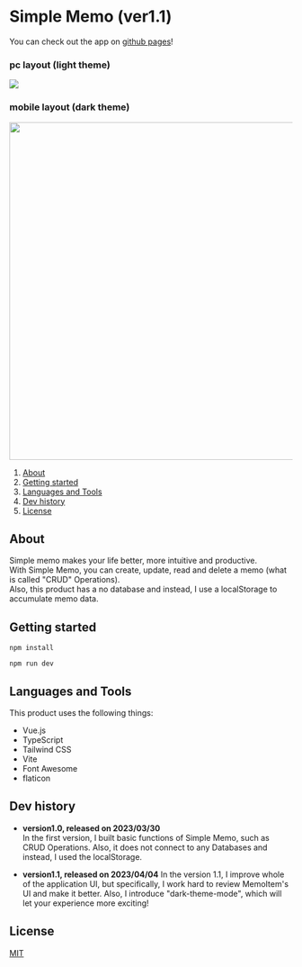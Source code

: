 # Simple Memo (ver1.1)

You can check out the app on [github pages](https://seiya-tagami.github.io/Simple-Memo/)!

### pc layout (light theme)
<img src="https://user-images.githubusercontent.com/107479598/229725280-914121e8-bee0-4209-8f4a-f61267850bc7.png"/>

### mobile layout (dark theme)
<img src="https://user-images.githubusercontent.com/107479598/229726542-34568f0e-b58b-4b03-b113-c3f4ad04e746.png" height="600"/>

1. [About](#About)
1. [Getting started](#Getting%20started)
1. [Languages and Tools](#Languages%20and%20Tools)
1. [Dev history](#Dev%20history)
1. [License](#License)

## About

Simple memo makes your life better, more intuitive and productive.  
With Simple Memo, you can create, update, read and delete a memo (what is called "CRUD" Operations).  
Also, this product has a no database and instead, I use a localStorage to accumulate memo data.

## Getting started

```
npm install
```
```
npm run dev
```

## Languages and Tools

This product uses the following things:
- Vue.js
- TypeScript
- Tailwind CSS
- Vite
- Font Awesome
- flaticon

## Dev history
- **version1.0, released on 2023/03/30**  
In the first version, I built basic functions of Simple Memo, such as CRUD Operations. Also, it does not connect to any Databases and instead, I used the localStorage.

- **version1.1, released on 2023/04/04** 
In the version 1.1, I improve whole of the application UI, but specifically, I work hard to review MemoItem's UI and make it better. Also, I introduce "dark-theme-mode", which will let your experience more exciting!
## License

[MIT](https://choosealicense.com/licenses/mit/)
